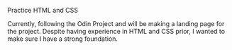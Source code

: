 Practice HTML and CSS

Currently, following the Odin Project and will be making a landing page for the project. Despite having experience in HTML and CSS prior, I wanted to make sure I have a strong foundation.